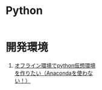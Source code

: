 <style>
.column-left{
  float: left;
  width: 47.5%;
  text-align: left;
}
.column-right{
  float: right;
  width: 47.5%;
  text-align: left;
}
.column-one{
  float: left;
  width: 100%;
  text-align: left;
}
</style>

<div class="column-one">

# Python

</div>


<div class="column-left">

# 開発環境
1. <a href="https://qiita.com/IntenF/items/3f88d07fb41422e0f4e7" target="_blank">オフライン環境でpython仮想環境を作りたい（Anacondaを使わない！）</a>	

</div>
<div class="column-right">


</div>
